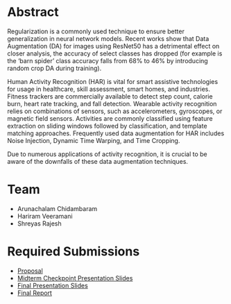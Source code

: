 # Abstract
Regularization is a commonly used technique to ensure better generalization in neural network models. Recent works show that Data Augmentation (DA) for images using ResNet50 has a detrimental effect on closer analysis, the accuracy of select classes has dropped (for example is the ‘barn spider’ class accuracy falls from 68% to 46% by introducing random crop DA during training). 

 Human Activity Recognition (HAR) is vital for smart assistive technologies for usage in healthcare, skill assessment, smart homes, and industries. Fitness trackers are commercially available to detect step count, calorie burn, heart rate tracking, and fall detection. Wearable activity recognition relies on combinations of sensors, such as accelerometers, gyroscopes, or magnetic field sensors. Activities are commonly classified using feature extraction on sliding windows followed by classification, and template matching approaches. Frequently used data augmentation for HAR includes Noise Injection, Dynamic Time Warping, and Time Cropping.

Due to numerous applications of activity recognition, it is crucial to be aware of the downfalls of these data augmentation techniques. 

# Team

* Arunachalam Chidambaram
* Hariram Veeramani
* Shreyas Rajesh

# Required Submissions

* [Proposal](./proposal.md)
* [Midterm Checkpoint Presentation Slides](./Final_Presentation)
* [Final Presentation Slides](./Midpoint_presentation)
* [Final Report](report)
